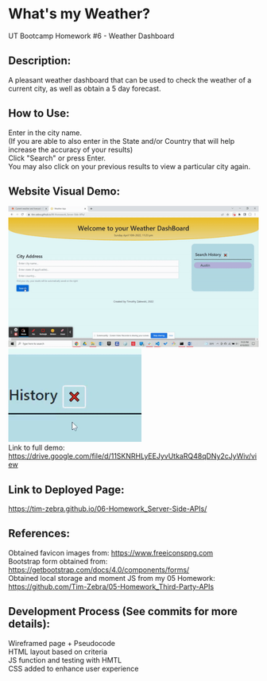 # What's my Weather?
UT Bootcamp Homework #6 - Weather Dashboard

## Description:
A pleasant weather dashboard that can be used to check the weather of a current city, as well as obtain a 5 day forecast. 

## How to Use:
Enter in the city name. <br />
(If you are able to also enter in the State and/or Country that will help increase the accuracy of your results) <br />
Click "Search" or press Enter. <br />
You may also click on your previous results to view a particular city again.

## Website Visual Demo:
![Banner](./demos/demo-gif.gif) <br />
![Banner](./demos/clearSearchHistory.gif) <br />
Link to full demo: https://drive.google.com/file/d/11SKNRHLyEEJyvUtkaRQ48qDNy2cJyWiv/view

## Link to Deployed Page:
https://tim-zebra.github.io/06-Homework_Server-Side-APIs/

## References:
Obtained favicon images from: https://www.freeiconspng.com <br />
Bootstrap form obtained from: https://getbootstrap.com/docs/4.0/components/forms/ <br />
Obtained local storage and moment JS from my 05 Homework: https://github.com/Tim-Zebra/05-Homework_Third-Party-APIs

## Development Process (See commits for more details):
Wireframed page + Pseudocode <br />
HTML layout based on criteria <br />
JS function and testing with HMTL <br />
CSS added to enhance user experience